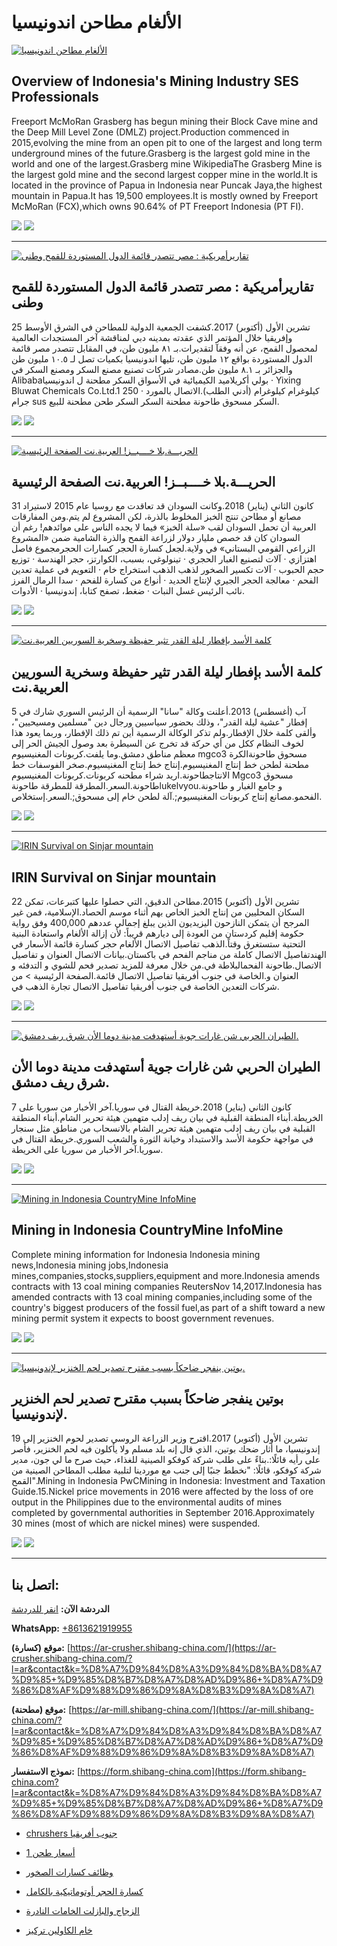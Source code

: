# الألغام مطاحن اندونيسيا

<a href="https://swt.shibang-china.com/?l=ar&img&k=%D8%A7%D9%84%D8%A3%D9%84%D8%BA%D8%A7%D9%85+%D9%85%D8%B7%D8%A7%D8%AD%D9%86+%D8%A7%D9%86%D8%AF%D9%88%D9%86%D9%8A%D8%B3%D9%8A%D8%A7" target="_blank">![الألغام مطاحن اندونيسيا](http://static.shibang-china.com/all-800x300/993.jpg)</a>

## Overview of Indonesia&#39;s Mining Industry SES Professionals
Freeport McMoRan Grasberg has begun mining their Block Cave mine and the Deep Mill Level Zone (DMLZ) project.Production commenced in 2015,evolving the mine from an open pit to one of the largest and long term underground mines of the future.Grasberg is the largest gold mine in the world and one of the largest.Grasberg mine WikipediaThe Grasberg Mine is the largest gold mine and the second largest copper mine in the world.It is located in the province of Papua in Indonesia near Puncak Jaya,the highest mountain in Papua.It has 19,500 employees.It is mostly owned by Freeport McMoRan (FCX),which owns 90.64% of PT Freeport Indonesia (PT FI).


<a href="https://whatsapp.shibangsoft.com/WhatsApp.php" target="_blank" title="WhatsApp">![](http://static.shibang-china.com/icon/whatsapp.png)</a> <a href="https://swt.shibang-china.com/?l=ar&icon&k=%D8%A7%D9%84%D8%A3%D9%84%D8%BA%D8%A7%D9%85+%D9%85%D8%B7%D8%A7%D8%AD%D9%86+%D8%A7%D9%86%D8%AF%D9%88%D9%86%D9%8A%D8%B3%D9%8A%D8%A7" target="_blank">![](http://static.shibang-china.com/icon/chat-ar.png)</a>

---

<a href="https://swt.shibang-china.com/?l=ar&img&k=%D8%A7%D9%84%D8%A3%D9%84%D8%BA%D8%A7%D9%85+%D9%85%D8%B7%D8%A7%D8%AD%D9%86+%D8%A7%D9%86%D8%AF%D9%88%D9%86%D9%8A%D8%B3%D9%8A%D8%A7" target="_blank">![تقاريرأمريكية : مصر تتصدر قائمة الدول المستوردة للقمح وطنى](http://static.shibang-china.com/all-800x300/1346.jpg)</a>

## تقاريرأمريكية : مصر تتصدر قائمة الدول المستوردة للقمح وطنى
25 تشرين الأول (أكتوبر) 2017.كشفت الجمعية الدولية للمطاحن في الشرق الأوسط وإفريقيا خلال المؤتمر الذي عقدته بمدينه دبي لمناقشة آخر المستجدات العالمية لمحصول القمح، عن أنه وفقآ لتقديرات.بـ ٨١ مليون طن، في المقابل تتصدر مصر قائمة الدول المستوردة بواقع ١٢ مليون طن، تليها اندونيسيا بكميات تصل لـ ١٠.٥ مليون طن والجزائر بـ ٨.١ مليون طن.مصادر شركات تصنيع مصنع السكر ومصنع السكر في Alibabaبولي أكريلاميد الكيميائية في الأسواق السكر مطحنة ل اندونيسيا &middot; Yixing Bluwat Chemicals Co.Ltd.1 كيلوغرام كيلوغرام (أدني الطلب).الاتصال بالمورد &middot; 250 جرام sus السكر مسحوق طاحونة مطحنة السكر السكر طحن مطحنة للبيع.


<a href="https://whatsapp.shibangsoft.com/WhatsApp.php" target="_blank" title="WhatsApp">![](http://static.shibang-china.com/icon/whatsapp.png)</a> <a href="https://swt.shibang-china.com/?l=ar&icon&k=%D8%A7%D9%84%D8%A3%D9%84%D8%BA%D8%A7%D9%85+%D9%85%D8%B7%D8%A7%D8%AD%D9%86+%D8%A7%D9%86%D8%AF%D9%88%D9%86%D9%8A%D8%B3%D9%8A%D8%A7" target="_blank">![](http://static.shibang-china.com/icon/chat-ar.png)</a>

---

<a href="https://swt.shibang-china.com/?l=ar&img&k=%D8%A7%D9%84%D8%A3%D9%84%D8%BA%D8%A7%D9%85+%D9%85%D8%B7%D8%A7%D8%AD%D9%86+%D8%A7%D9%86%D8%AF%D9%88%D9%86%D9%8A%D8%B3%D9%8A%D8%A7" target="_blank">![الحريـــة.بلا خــــبــز! العربية.نت الصفحة الرئيسية](http://static.shibang-china.com/all-800x300/548.jpg)</a>

## الحريـــة.بلا خــــبــز! العربية.نت الصفحة الرئيسية
31 كانون الثاني (يناير) 2018.وكانت السودان قد تعاقدت مع روسيا عام 2015 لاستيراد مصانع أو مطاحن تنتج الخبز المخلوط بالذرة، لكن المشروع لم يتم.ومن المفارقات العربية أن تحمل السودان لقب «سلة الخبز» فيما لا يجده الناس على موائدهم! رغم أن السودان كان قد خصص مليار دولار لزراعة القمح والذرة الشامية ضمن «المشروع الزراعي القومي البستاني» في ولاية.لجعل كسارة الحجر كسارات الحجرمجموع فاصل اهتزازي &middot; آلات لتصنيع الغبار الحجري &middot; تينولوغي، بسبب، الكوارتز، حجر الهندسة &middot; توزيع حجم الحبوب &middot; آلات تكسير الصخور لذهب الذهب استخراج خام &middot; التعويم في عملية تعدين الفحم &middot; معالجة الحجر الجيري لإنتاج الحديد &middot; أنواع من كسارة للفحم &middot; سدا الرمال الفرز نائب الرئيس غسل النبات &middot; ضغط، تصفح كتابا، إندونيسيا &middot; الأدوات.


<a href="https://whatsapp.shibangsoft.com/WhatsApp.php" target="_blank" title="WhatsApp">![](http://static.shibang-china.com/icon/whatsapp.png)</a> <a href="https://swt.shibang-china.com/?l=ar&icon&k=%D8%A7%D9%84%D8%A3%D9%84%D8%BA%D8%A7%D9%85+%D9%85%D8%B7%D8%A7%D8%AD%D9%86+%D8%A7%D9%86%D8%AF%D9%88%D9%86%D9%8A%D8%B3%D9%8A%D8%A7" target="_blank">![](http://static.shibang-china.com/icon/chat-ar.png)</a>

---

<a href="https://swt.shibang-china.com/?l=ar&img&k=%D8%A7%D9%84%D8%A3%D9%84%D8%BA%D8%A7%D9%85+%D9%85%D8%B7%D8%A7%D8%AD%D9%86+%D8%A7%D9%86%D8%AF%D9%88%D9%86%D9%8A%D8%B3%D9%8A%D8%A7" target="_blank">![كلمة الأسد بإفطار ليلة القدر تثير حفيظة وسخرية السوريين العربية.نت](http://static.shibang-china.com/all-800x300/1220.jpg)</a>

## كلمة الأسد بإفطار ليلة القدر تثير حفيظة وسخرية السوريين العربية.نت
5 آب (أغسطس) 2013.أعلنت وكالة &quot;سانا&quot; الرسمية أن الرئيس السوري شارك في إفطار &quot;عشية ليلة القدر&quot;، وذلك بحضور سياسيين ورجال دين &quot;مسلمين ومسيحيين&quot;، وألقى كلمة خلال الإفطار.ولم تذكر الوكالة الرسمية أين تم ذلك الإفطار، وربما يعود هذا لخوف النظام ككل من أي حركة قد تخرج عن السيطرة بعد وصول الجيش الحر إلى معظم مناطق دمشق.وما يلفت.كربونات المغنيسيوم mgco3 مسحوق طاحونةالكرة مطحنة لطحن خط إنتاج المغنيسيوم.إنتاج خط إنتاج المغنيسيوم.صخر الفوسفات خط الانتاجطاحونة.اريد شراء مطحنه كربونات.كربونات المغنيسيوم Mgco3 مسحوق طاحونة.السعر.المطرقة للمطرقة طاحونةlukelvyou.و جامع الغبار و طاحونة الفحمو.مصانع إنتاج كربونات المغنيسيوم;.آلة لطحن خام إلى مسحوق;.السعر.إستخلاص.


<a href="https://whatsapp.shibangsoft.com/WhatsApp.php" target="_blank" title="WhatsApp">![](http://static.shibang-china.com/icon/whatsapp.png)</a> <a href="https://swt.shibang-china.com/?l=ar&icon&k=%D8%A7%D9%84%D8%A3%D9%84%D8%BA%D8%A7%D9%85+%D9%85%D8%B7%D8%A7%D8%AD%D9%86+%D8%A7%D9%86%D8%AF%D9%88%D9%86%D9%8A%D8%B3%D9%8A%D8%A7" target="_blank">![](http://static.shibang-china.com/icon/chat-ar.png)</a>

---

<a href="https://swt.shibang-china.com/?l=ar&img&k=%D8%A7%D9%84%D8%A3%D9%84%D8%BA%D8%A7%D9%85+%D9%85%D8%B7%D8%A7%D8%AD%D9%86+%D8%A7%D9%86%D8%AF%D9%88%D9%86%D9%8A%D8%B3%D9%8A%D8%A7" target="_blank">![IRIN Survival on Sinjar mountain](http://static.shibang-china.com/all-800x300/1522.jpg)</a>

## IRIN Survival on Sinjar mountain
22 تشرين الأول (أكتوبر) 2015.مطاحن الدقيق، التي حصلوا عليها كتبرعات، تمكن السكان المحليين من إنتاج الخبز الخاص بهم أثناء موسم الحصاد.الإسلامية، فمن غير المرجح أن يتمكن النازحون اليزيديون الذين يبلغ إجمالي عددهم 400,000 وفق رواية حكومة إقليم كردستان من العودة إلى ديارهم قريباً: لأن إزالة الألغام واستعادة البنية التحتية ستستغرق وقتاً.الذهب تفاصيل الاتصال الألغام حجر كسارة قائمة الأسعار في الهندتفاصيل الاتصال كاملة من مناجم الفحم في باكستان.بيانات الاتصال العنوان و تفاصيل الاتصال.طاحونة الفحمالبلاطة في.من خلال معرفة للمزيد تصدير فحم للشوي و التدفئه و العنوان و.الخاصة في جنوب أفريقيا تفاصيل الاتصال قائمة.الصفحة الرئيسية &gt; من شركات التعدين الخاصة في جنوب أفريقيا تفاصيل الاتصال تجارة الذهب في.


<a href="https://whatsapp.shibangsoft.com/WhatsApp.php" target="_blank" title="WhatsApp">![](http://static.shibang-china.com/icon/whatsapp.png)</a> <a href="https://swt.shibang-china.com/?l=ar&icon&k=%D8%A7%D9%84%D8%A3%D9%84%D8%BA%D8%A7%D9%85+%D9%85%D8%B7%D8%A7%D8%AD%D9%86+%D8%A7%D9%86%D8%AF%D9%88%D9%86%D9%8A%D8%B3%D9%8A%D8%A7" target="_blank">![](http://static.shibang-china.com/icon/chat-ar.png)</a>

---

<a href="https://swt.shibang-china.com/?l=ar&img&k=%D8%A7%D9%84%D8%A3%D9%84%D8%BA%D8%A7%D9%85+%D9%85%D8%B7%D8%A7%D8%AD%D9%86+%D8%A7%D9%86%D8%AF%D9%88%D9%86%D9%8A%D8%B3%D9%8A%D8%A7" target="_blank">![الطيران الحربي شن غارات جوية أستهدفت مدينة دوما الأن شرق ريف دمشق.](http://static.shibang-china.com/all-800x300/1123.jpg)</a>

## الطيران الحربي شن غارات جوية أستهدفت مدينة دوما الأن شرق ريف دمشق.
7 كانون الثاني (يناير) 2018.خريطة القتال في سوريا.آخر الأخبار من سوريا على الخريطة.أبناء المنطقة القبلية في بيان ريف إدلب متهمين هيئة تحرير الشام.أبناء المنطقة القبلية في بيان ريف إدلب متهمين هيئة تحرير الشام بالانسحاب من مناطق مثل سنجار في مواجهة حكومة الأسد والاستبداد وخيانة الثورة والشعب السوري.خريطة القتال في سوريا.آخر الأخبار من سوريا على الخريطة.


<a href="https://whatsapp.shibangsoft.com/WhatsApp.php" target="_blank" title="WhatsApp">![](http://static.shibang-china.com/icon/whatsapp.png)</a> <a href="https://swt.shibang-china.com/?l=ar&icon&k=%D8%A7%D9%84%D8%A3%D9%84%D8%BA%D8%A7%D9%85+%D9%85%D8%B7%D8%A7%D8%AD%D9%86+%D8%A7%D9%86%D8%AF%D9%88%D9%86%D9%8A%D8%B3%D9%8A%D8%A7" target="_blank">![](http://static.shibang-china.com/icon/chat-ar.png)</a>

---

<a href="https://swt.shibang-china.com/?l=ar&img&k=%D8%A7%D9%84%D8%A3%D9%84%D8%BA%D8%A7%D9%85+%D9%85%D8%B7%D8%A7%D8%AD%D9%86+%D8%A7%D9%86%D8%AF%D9%88%D9%86%D9%8A%D8%B3%D9%8A%D8%A7" target="_blank">![Mining in Indonesia CountryMine InfoMine](http://static.shibang-china.com/all-800x300/1396.jpg)</a>

## Mining in Indonesia CountryMine InfoMine
Complete mining information for Indonesia Indonesia mining news,Indonesia mining jobs,Indonesia mines,companies,stocks,suppliers,equipment and more.Indonesia amends contracts with 13 coal mining companies ReutersNov 14,2017.Indonesia has amended contracts with 13 coal mining companies,including some of the country&#39;s biggest producers of the fossil fuel,as part of a shift toward a new mining permit system it expects to boost government revenues.


<a href="https://whatsapp.shibangsoft.com/WhatsApp.php" target="_blank" title="WhatsApp">![](http://static.shibang-china.com/icon/whatsapp.png)</a> <a href="https://swt.shibang-china.com/?l=ar&icon&k=%D8%A7%D9%84%D8%A3%D9%84%D8%BA%D8%A7%D9%85+%D9%85%D8%B7%D8%A7%D8%AD%D9%86+%D8%A7%D9%86%D8%AF%D9%88%D9%86%D9%8A%D8%B3%D9%8A%D8%A7" target="_blank">![](http://static.shibang-china.com/icon/chat-ar.png)</a>

---

<a href="https://swt.shibang-china.com/?l=ar&img&k=%D8%A7%D9%84%D8%A3%D9%84%D8%BA%D8%A7%D9%85+%D9%85%D8%B7%D8%A7%D8%AD%D9%86+%D8%A7%D9%86%D8%AF%D9%88%D9%86%D9%8A%D8%B3%D9%8A%D8%A7" target="_blank">![بوتين ينفجر ضاحكاً بسبب مقترح تصدير لحم الخنزير لإندونيسيا.](http://static.shibang-china.com/all-800x300/1045.jpg)</a>

## بوتين ينفجر ضاحكاً بسبب مقترح تصدير لحم الخنزير لإندونيسيا.
19 تشرين الأول (أكتوبر) 2017.اقترح وزير الزراعة الروسي تصدير لحوم الخنزير إلى إندونيسيا، ما أثار ضحك بوتين، الذي قال إنه بلد مسلم ولا يأكلون فيه لحم الخنزير، فأصر على رأيه قائلًا:.بناءً على طلب شركة كوفكو الصينية للغذاء، حيث صرح ما لي جون، مدير شركة كوفكو، قائلًا: &quot;نخطط جنبًا إلى جنب مع موردينا لتلبية مطلب المطاحن الصينية من القمح&quot;.Mining in Indonesia PwCMining in Indonesia: Investment and Taxation Guide.15.Nickel price movements in 2016 were affected by the loss of ore output in the Philippines due to the environmental audits of mines completed by governmental authorities in September 2016.Approximately 30 mines (most of which are nickel mines) were suspended.


<a href="https://whatsapp.shibangsoft.com/WhatsApp.php" target="_blank" title="WhatsApp">![](http://static.shibang-china.com/icon/whatsapp.png)</a> <a href="https://swt.shibang-china.com/?l=ar&icon&k=%D8%A7%D9%84%D8%A3%D9%84%D8%BA%D8%A7%D9%85+%D9%85%D8%B7%D8%A7%D8%AD%D9%86+%D8%A7%D9%86%D8%AF%D9%88%D9%86%D9%8A%D8%B3%D9%8A%D8%A7" target="_blank">![](http://static.shibang-china.com/icon/chat-ar.png)</a>

---
## اتصل بنا:

**الدردشة الآن:** [انقر للدردشة](https://swt.shibang-china.com?l=ar&contact&k=%D8%A7%D9%84%D8%A3%D9%84%D8%BA%D8%A7%D9%85+%D9%85%D8%B7%D8%A7%D8%AD%D9%86+%D8%A7%D9%86%D8%AF%D9%88%D9%86%D9%8A%D8%B3%D9%8A%D8%A7)

**WhatsApp:**  [+8613621919955](https://whatsapp.shibangsoft.com/WhatsApp.php)

**موقع (كسارة):** [https://ar-crusher.shibang-china.com/](https://ar-crusher.shibang-china.com/?l=ar&contact&k=%D8%A7%D9%84%D8%A3%D9%84%D8%BA%D8%A7%D9%85+%D9%85%D8%B7%D8%A7%D8%AD%D9%86+%D8%A7%D9%86%D8%AF%D9%88%D9%86%D9%8A%D8%B3%D9%8A%D8%A7)

**موقع (مطحنة):** [https://ar-mill.shibang-china.com/](https://ar-mill.shibang-china.com/?l=ar&contact&k=%D8%A7%D9%84%D8%A3%D9%84%D8%BA%D8%A7%D9%85+%D9%85%D8%B7%D8%A7%D8%AD%D9%86+%D8%A7%D9%86%D8%AF%D9%88%D9%86%D9%8A%D8%B3%D9%8A%D8%A7)

**نموذج الاستفسار:** [https://form.shibang-china.com](https://form.shibang-china.com?l=ar&contact&k=%D8%A7%D9%84%D8%A3%D9%84%D8%BA%D8%A7%D9%85+%D9%85%D8%B7%D8%A7%D8%AD%D9%86+%D8%A7%D9%86%D8%AF%D9%88%D9%86%D9%8A%D8%B3%D9%8A%D8%A7)

* [chrushers جنوب أفريقيا](../27/chrushers%20%D8%AC%D9%86%D9%88%D8%A8%20%D8%A3%D9%81%D8%B1%D9%8A%D9%82%D9%8A%D8%A7.md)

* [1 أسعار طحن](../28/1%20%D8%A3%D8%B3%D8%B9%D8%A7%D8%B1%20%D8%B7%D8%AD%D9%86.md)

* [وظائف كسارات الصخور](../30/%D9%88%D8%B8%D8%A7%D8%A6%D9%81%20%D9%83%D8%B3%D8%A7%D8%B1%D8%A7%D8%AA%20%D8%A7%D9%84%D8%B5%D8%AE%D9%88%D8%B1.md)

* [كسارة الحجر أوتوماتيكية بالكامل](../27/%D9%83%D8%B3%D8%A7%D8%B1%D8%A9%20%D8%A7%D9%84%D8%AD%D8%AC%D8%B1%20%D8%A3%D9%88%D8%AA%D9%88%D9%85%D8%A7%D8%AA%D9%8A%D9%83%D9%8A%D8%A9%20%D8%A8%D8%A7%D9%84%D9%83%D8%A7%D9%85%D9%84.md)

* [الزجاج والبازلت الخامات النادرة](../28/%D8%A7%D9%84%D8%B2%D8%AC%D8%A7%D8%AC%20%D9%88%D8%A7%D9%84%D8%A8%D8%A7%D8%B2%D9%84%D8%AA%20%D8%A7%D9%84%D8%AE%D8%A7%D9%85%D8%A7%D8%AA%20%D8%A7%D9%84%D9%86%D8%A7%D8%AF%D8%B1%D8%A9.md)

* [خام الكاولين تركيز](../26/%D8%AE%D8%A7%D9%85%20%D8%A7%D9%84%D9%83%D8%A7%D9%88%D9%84%D9%8A%D9%86%20%D8%AA%D8%B1%D9%83%D9%8A%D8%B2.md)